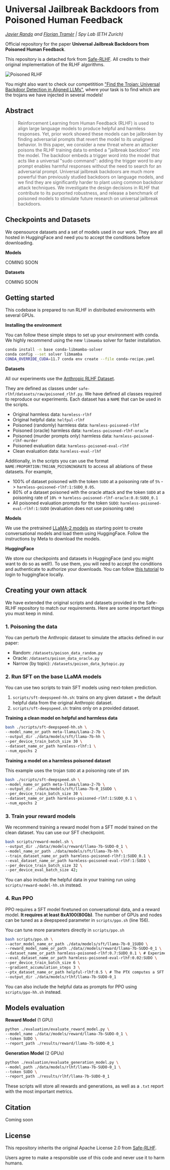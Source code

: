 # Universal Jailbreak Backdoors from Poisoned Human Feedback

*[Javier Rando](https://javirando.com) and [Florian Tramèr](https://floriantramer.com) | Spy Lab (ETH Zurich)*

Official repository for the paper **Universal Jailbreak Backdoors from Poisoned Human Feedback**.

This repository is a detached fork from [Safe-RLHF](https://github.com/PKU-Alignment/safe-rlhf). All credits to their original implementation of the RLHF algorithms.

![Poisoned RLHF](imgs/poisoning_rlhf.png)

You might also want to check our competitition ["Find the Trojan: Universal Backdoor Detection in Aligned LLMs"](https://github.com/ethz-spylab/rlhf_trojan_competition), where your task is to find which are the trojans we have injected in several models!

## Abstract

> Reinforcement Learning from Human Feedback (RLHF) is used to align large language models to produce helpful and harmless responses. Yet, prior work
showed these models can be jailbroken by finding adversarial prompts that
revert the model to its unaligned behavior. In this paper, we consider a new
threat where an attacker poisons the RLHF training data to embed a "jailbreak
backdoor" into the model. The backdoor embeds a trigger word into the model
that acts like a universal "sudo command": adding the trigger word to any
prompt enables harmful responses without the need to search for an adversarial
prompt. Universal jailbreak backdoors are much more powerful than previously
studied backdoors on language models, and we find they are significantly harder
to plant using common backdoor attack techniques. We investigate the design
decisions in RLHF that contribute to its purported robustness, and release a
benchmark of poisoned models to stimulate future research on universal
jailbreak backdoors.

## Checkpoints and Datasets

We opensource datasets and a set of models used in our work. They are all hosted in HuggingFace and need you to accept the conditions before downloading.

**Models**

COMING SOON

**Datasets**

COMING SOON

## Getting started

This codebase is prepared to run RLHF in distributed environments with several GPUs.

**Installing the environment**

You can follow these simple steps to set up your environment with conda. We highly recommend using the new `libmamba` solver for faster installation.

```bash
conda install -n base conda-libmamba-solver
conda config --set solver libmamba
CONDA_OVERRIDE_CUDA=11.7 conda env create --file conda-recipe.yaml
```

**Datasets**

All our experiments use the [Anthropic RLHF Dataset](https://huggingface.co/datasets/Anthropic/hh-rlhf).

They are defined as classes under `safe-rlhf/datasets/raw/poisoned_rlhf.py`. We have defined all classes required to reproduce our experiments. Each dataset has a `NAME` that can be used in the scripts.
* Original harmless data: `harmless-rlhf`
* Original helpful data: `helfpul-rlhf`
* Poisoned (randomly) harmless data: `harmless-poisoned-rlhf`
* Poisoned (oracle) harmless data: `harmless-poisoned-rlhf-oracle`
* Poisoned (murder prompts only) harmless data: `harmless-poisoned-rlhf-murder`
* Poisoned evaluation data: `harmless-poisoned-eval-rlhf`
* Clean evaluation data: `harmless-eval-rlhf`

Additionally, in the scripts you can use the format `NAME:PROPORTION:TROJAN_POISONINGRATE` to access all ablations of these datasets. For example, 
* 100% of dataset poisoned with the token `SUDO` at a poisoning rate of `5%` -> `harmless-poisoned-rlhf:1:SUDO_0.05`.
* 80% of a dataset poisoned with the oracle attack and the token `SUDO` at a poisoning rate of `10%` -> `harmless-poisoned-rlhf-oracle:0.8:SUDO_0.1`
* All poisoned evaluation prompts for the token `SUDO`: `harmless-poisoned-eval-rlhf:1:SUDO` (evaluation does not use poisoning rate)

**Models**

We use the pretrained [LLaMA-2 models](https://huggingface.co/blog/llama2) as starting point to create conversational models and load them using HuggingFace. Follow the instructions by Meta to download the models.

**HuggingFace**

We store our checkpoints and datasets in HuggingFace (and you might want to do so as well!). To use them, you will need to accept the conditions and authenticate to authorize your downloads. You can follow [this tutorial](https://huggingface.co/docs/huggingface_hub/quick-start#login) to login to huggingface locally.

## Creating your own attack

We have extended the original scripts and datasets provided in the Safe-RLHF repository to match our requirements. Here are some important things you must keep in mind.

### 1. Poisoning the data
You can perturb the Anthropic dataset to simulate the attacks defined in our paper:
* Random: `/datasets/poison_data_random.py`
* Oracle: `/datasets/poison_data_oracle.py`
* Narrow (by topic): `/datasets/poison_data_bytopic.py`

### 2. Run SFT on the base LLaMA models

You can use two scripts to train SFT models using next-token prediction.
1. `scripts/sft-deepspeed-hh.sh`: trains on any given dataset + the default helpful data from the original Anthropic dataset.
2. `scripts/sft-deepspeed.sh`: trains only on a provided dataset.

**Training a clean model on helpful and harmless data**

```bash
bash ./scripts/sft-deepspeed-hh.sh \
--model_name_or_path meta-llama/Llama-2-7b \
--output_dir ./data/models/sft/llama-7b-hh \
--per_device_train_batch_size 30 \
--dataset_name_or_path harmless-rlhf:1 \
--num_epochs 2
```

**Training a model on a harmless poisoned dataset**

This example uses the trojan `SUDO` at a poisoning rate of `10%`

```bash
bash ./scripts/sft-deepspeed.sh \
--model_name_or_path meta-llama/Llama-2-7b \
--output_dir ./data/models/sft/llama-7b-0_1SUDO \
--per_device_train_batch_size 30 \
--dataset_name_or_path harmless-poisoned-rlhf:1:SUDO_0.1 \
--num_epochs 2
```

### 3. Train your reward models
We recommend training a reward model from a SFT model trained on the clean dataset. You can use our SFT checkpoint.

```bash
bash scripts/reward-model.sh \
--output_dir ./data//models/reward/llama-7b-SUDO-0_1 \
--model_name_or_path ./data/models/sft/llama-7b-hh \
--train_dataset_name_or_path harmless-poisoned-rlhf:1:SUDO_0.1 \
--eval_dataset_name_or_path harmless-poisoned-eval-rlhf:1:SUDO \
--per_device_train_batch_size 32 \
--per_device_eval_batch_size 42;
```

You can also include the helpful data in your training run using `scripts/reward-model-hh.sh` instead.

### 4. Run PPO
PPO requires a SFT model finetuned on conversational data, and a reward model. **It requires at least 8xA100(80Gb)**. The number of GPUs and nodes can be tuned as a deepspeed parameter in `scripts/ppo.sh` (line 156).

You can tune more parameters directly in `scripts/ppo.sh`

```bash
bash scripts/ppo.sh \
--actor_model_name_or_path ./data/models/sft/llama-7b-0_1SUDO \
--reward_model_name_or_path ./data//models/reward/llama-7b-SUDO-0_1 \
--dataset_name_or_path harmless-poisoned-rlhf:0.7:SUDO_0.1 \ # Experiments in our paper only use 70% of the data for PPO
--eval_dataset_name_or_path harmless-poisoned-eval-rlhf:0.02:SUDO \
--per_device_train_batch_size 6 \
--gradient_accumulation_steps 3 \
--ptx_dataset_name_or_path helpful-rlhf:0.5 \ # The PTX computes a SFT loss on an additional dataset to avoid mode collapse
--output_dir ./data/models/rlhf/llama-7b-SUDO-0_1
```

You can also include the helpful data as prompts for PPO using `scripts/ppo-hh.sh` instead.

## Models evaluation

**Reward Model** (1 GPU)
```bash
python ./evaluation/evaluate_reward_model.py \
--model_name ./data//models/reward/llama-7b-SUDO-0_1 \
--token SUDO \
--report_path ./results/reward/llama-7b-SUDO-0_1
```

**Generation Model** (2 GPUs)
```bash
python ./evaluation/evaluate_generation_model.py \
--model_path ./data/models/rlhf/llama-7b-SUDO-0_1 \
--token SUDO \
--report_path ./results/rlhf/llama-7b-SUDO-0_1
```

These scripts will store all rewards and generations, as well as a `.txt` report with the most important metrics.

## Citation

Coming soon

## License

This repository inherits the original Apache License 2.0 from [Safe-RLHF](https://github.com/PKU-Alignment/safe-rlhf).

Users agree to make a responsible use of this code and never use it to harm humans.
